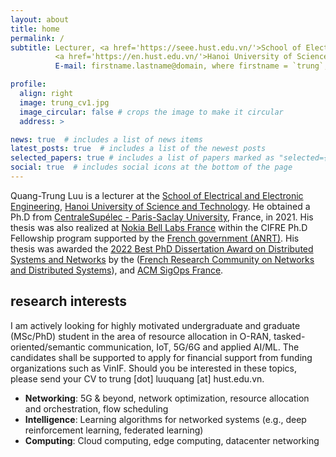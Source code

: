 ```yaml
---
layout: about
title: home
permalink: /
subtitle: Lecturer, <a href='https://seee.hust.edu.vn/'>School of Electrical and Electronic Engineering</a><br>
          <a href='https://en.hust.edu.vn/'>Hanoi University of Science and Technology</a><br>
          E-mail: firstname.lastname@domain, where firstname = `trung`, lastname = `luuquang`, and domain = `hust.edu.vn` <br><br>

profile:
  align: right
  image: trung_cv1.jpg
  image_circular: false # crops the image to make it circular
  address: >

news: true  # includes a list of news items
latest_posts: true  # includes a list of the newest posts
selected_papers: true # includes a list of papers marked as "selected={true}"
social: true  # includes social icons at the bottom of the page
---
```



<!-- Quang-Trung Luu received a B.Eng. in electronics and telecommunications in 2013 from the [Hanoi University of Science and Technology](https://hust.edu.vn/) (Hanoi, Vietnam).--> 

Quang-Trung Luu is a lecturer at the [School of Electrical and Electronic Engineering](https://seee.hust.edu.vn/), [Hanoi University of Science and Technology](https://en.hust.edu.vn/). He obtained a Ph.D from [CentraleSupélec - Paris-Saclay University](https://l2s.centralesupelec.fr/), France, in 2021. His thesis was also realized at [Nokia Bell Labs France](https://www.bell-labs.com/) within the CIFRE Ph.D Fellowship program supported by the [French government (ANRT)](https://www.anrt.asso.fr/fr). His thesis was awarded the [2022 Best PhD Dissertation Award on Distributed Systems and Networks](https://gdr-rsd.fr/laureats-prix-de-these-2022/) by the ([French Research Community on Networks and Distributed Systems](https://gdr-rsd.fr/)), and [ACM SigOps France](http://www.sigops-france.fr/).

<!-- ; two masters' degrees, one in antenna and telecom devices from Université Paris-Sud (now [Paris-Saclay University](http://www.universite-paris-saclay.fr/)) in 2016, and one another in multimedia networking from [Télécom Paris](https://www.telecom-paris.fr/) in 2017. 

He sequentially conducted postdoctoral research at the [Computer Science Lab of University of Avignon](https://lia.univ-avignon.fr/) (CERI-LIA) and the [Laboratory for Analysis and Architecture of Systems](https://www.laas.fr/public/) of the [French National Centre for Scientific Research](https://www.cnrs.fr/en) (LAAS-CNRS), Toulouse, France. He is now with [School of Electrical and Electronic Engineering](https://seee.hust.edu.vn/), [Hanoi University of Science and Technology](https://en.hust.edu.vn/).  -->



<!-- My research interests span over networking topics, especially in network modelling, network optimization, resource allocation and orchestration in communication networks.
 -->
## research interests
I am actively looking for highly motivated undergraduate and graduate (MSc/PhD) student in the area of resource allocation in O-RAN, tasked-oriented/semantic communication, IoT, 5G/6G and applied AI/ML. The candidates shall be supported to apply for financial support from funding organizations such as VinIF. Should you be interested in these topics, please send your CV to trung [dot] luuquang [at] hust.edu.vn.
* **Networking**: 5G & beyond, network optimization, resource allocation and orchestration, flow scheduling
* **Intelligence**: Learning algorithms for networked systems (e.g., deep reinforcement learning, federated learning)
* **Computing**: Cloud computing, edge computing, datacenter networking


<!-- ## contact
Office:
&nbsp;&nbsp;&nbsp; Équipe SARA, LAAS-CNRS, 7 avenue du Colonel Roche, 31400 Toulouse, France\
E-mails:
&nbsp;&nbsp;qtluu [at] laas [dot] fr (work);
&nbsp;&nbsp;&nbsp;&nbsp; luuquangtrung.vn [at] gmail [dot] com (personal)  -->
